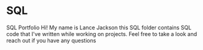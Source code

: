 # SQL
SQL Portfolio
Hi! My name is Lance Jackson this SQL folder contains SQL code that I've written while working on projects. Feel free to take a look and reach out if you have any questions
